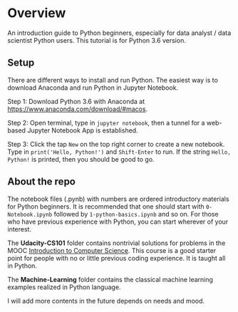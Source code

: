# Overview

An introduction guide to Python beginners, especially for data analyst / data scientist Python users. This tutorial is for Python 3.6 version.

## Setup

There are different ways to install and run Python. The easiest way is to download Anaconda and run Python in Jupyter Notebook.

Step 1: Download Python 3.6 with Anaconda at https://www.anaconda.com/download/#macos.

Step 2: Open terminal, type in `jupyter notebook`, then a tunnel for a web-based Jupyter Notebook App is established.

Step 3: Click the tap `New` on the top right corner to create a new notebook. Type in `print('Hello, Python!')` and `Shift-Enter` to run. If the string `Hello, Python!` is printed, then you should be good to go.

## About the repo

The notebook files (.pynb) with numbers are ordered introductory materials for Python beginners. It is recommended that one should start with `0-Notebook.ipynb` followed by `1-python-basics.ipynb` and so on. For those who have previous experience with Python, you can start wherever of your interest.

The __Udacity-CS101__ folder contains nontrivial solutions for problems in the MOOC [Introduction to Computer Science](https://www.udacity.com/course/intro-to-computer-science--cs101). This course is a good starter point for people with no or little previous coding experience. It is taught all in Python.

The __Machine-Learning__ folder contains the classical machine learning examples realized in Python language.

I will add more contents in the future depends on needs and mood.
